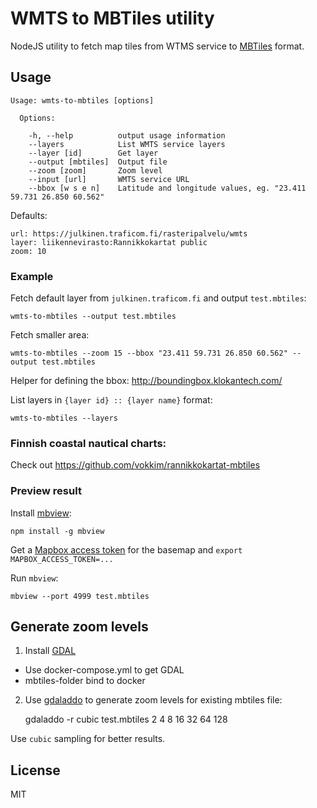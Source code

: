 
# WMTS to MBTiles utility

NodeJS utility to fetch map tiles from WTMS service to [MBTiles](https://github.com/mapbox/mbtiles-spec) format.

## Usage
```
Usage: wmts-to-mbtiles [options]

  Options:

    -h, --help          output usage information
    --layers            List WMTS service layers
    --layer [id]        Get layer
    --output [mbtiles]  Output file
    --zoom [zoom]       Zoom level
    --input [url]       WMTS service URL
    --bbox [w s e n]    Latitude and longitude values, eg. "23.411 59.731 26.850 60.562"
```

Defaults:
```
url: https://julkinen.traficom.fi/rasteripalvelu/wmts
layer: liikennevirasto:Rannikkokartat public
zoom: 10
```

### Example

Fetch default layer from `julkinen.traficom.fi` and output `test.mbtiles`:

    wmts-to-mbtiles --output test.mbtiles

Fetch smaller area:

    wmts-to-mbtiles --zoom 15 --bbox "23.411 59.731 26.850 60.562" --output test.mbtiles

Helper for defining the bbox: http://boundingbox.klokantech.com/

List layers in `{layer id} :: {layer name}` format:

    wmts-to-mbtiles --layers

### Finnish coastal nautical charts:

Check out https://github.com/vokkim/rannikkokartat-mbtiles

### Preview result

Install [mbview](https://github.com/mapbox/mbview):

    npm install -g mbview

Get a [Mapbox access token](https://www.mapbox.com/help/create-api-access-token/) for the basemap and `export MAPBOX_ACCESS_TOKEN=...`

Run `mbview`:
  
    mbview --port 4999 test.mbtiles

## Generate zoom levels

1. Install [GDAL](http://www.gdal.org/)
 - Use docker-compose.yml to get GDAL
 - mbtiles-folder bind to docker

2. Use [gdaladdo](http://www.gdal.org/gdaladdo.html) to generate zoom levels for existing mbtiles file:
    
    gdaladdo -r cubic test.mbtiles 2 4 8 16 32 64 128

Use `cubic` sampling for better results.

## License

MIT
